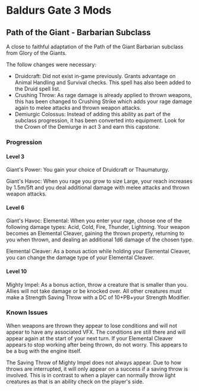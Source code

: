 # Baldurs Gate 3 Mods

## Path of the Giant - Barbarian Subclass
A close to faithful adaptation of the Path of the Giant Barbarian subclass from Glory of the Giants.

The follow changes were necessary:

- Druidcraft: Did not exist in-game previously. Grants advantage on Animal Handling and Survival checks. This spell has also been added to the Druid spell list.
- Crushing Throw: As rage damage is already applied to thrown weapons, this has been changed to Crushing Strike which adds your rage damage again to melee attacks and thrown weapon attacks.
- Demiurgic Colossus: Instead of adding this ability as part of the subclass progression, it has been converted into equipment. Look for the Crown of the Demiurge in act 3 and earn this capstone.

### Progression
#### Level 3
Giant's Power: You gain your choice of Druidcraft or Thaumaturgy.

Giant's Havoc: When you rage you grow to size Large, your reach increases by 1.5m/5ft and you deal additional damage with melee attacks and thrown weapon attacks.

#### Level 6
Giant's Havoc: Elemental: When you enter your rage, choose one of the following damage types: Acid, Cold, Fire, Thunder, Lightning. Your weapon becomes an Elemental Cleaver, gaining the thrown property, returning to you when thrown, and dealing an additional 1d6 damage of the chosen type.

Elemental Cleaver: As a bonus action while holding your Elemental Cleaver, you can change the damage type of your Elemental Cleaver.

#### Level 10
Mighty Impel: As a bonus action, throw a creature that is smaller than you. Allies will not take damage or be knocked over. All other creatures must make a Strength Saving Throw with a DC of 10+PB+your Strength Modifier.

### Known Issues
When weapons are thrown they appear to lose conditions and will not appear to have any associated VFX. The conditions are still there and will appear again at the start of your next turn. If your Elemental Cleaver appears to stop working after being thrown, do not worry. This appears to be a bug with the engine itself.

The Saving Throw of Mighty Impel does not always appear. Due to how throws are interrupted, it will only appear on a success if a saving throw is involved. This is in contrast to when a player can normally throw light creatures as that is an ability check on the player's side.
